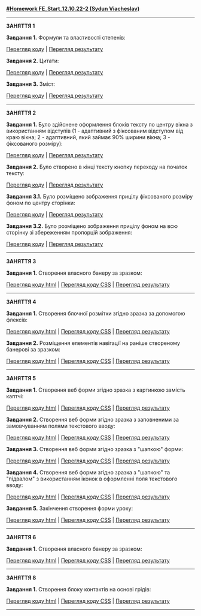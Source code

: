 [**#Homework FE_Start_12.10.22-2 (Sydun Viacheslav)**](https://viacheslavsydun.github.io/FE_Start_12.10.22-2/)
<hr>


**ЗАНЯТТЯ 1**


**Завдання 1.** Формули та властивості степенів:

[Перегляд коду](https://github.com/ViacheslavSydun/FE_Start_12.10.22-2/blob/main/Lesson_1/Task_1.html) | [Перегляд результату](https://viacheslavsydun.github.io/FE_Start_12.10.22-2/Lesson_1/Task_1.html)


**Завдання 2.** Цитати:

[Перегляд коду](https://github.com/ViacheslavSydun/FE_Start_12.10.22-2/blob/main/Lesson_1/Task_2.html) | [Перегляд результату](https://viacheslavsydun.github.io/FE_Start_12.10.22-2/Lesson_1/Task_2.html)

**Завдання 3.** Зміст:

[Перегляд коду](https://github.com/ViacheslavSydun/FE_Start_12.10.22-2/blob/main/Lesson_1/Task_3.html) | [Перегляд результату](https://viacheslavsydun.github.io/FE_Start_12.10.22-2/Lesson_1/Task_3.html)


<hr>


**ЗАНЯТТЯ 2**


**Завдання 1.** Було здійснене оформлення блоків тексту по центру вікна з використанням відступів (1 - адаптивний з фіксованим відступом від краю вікна; 2 - адаптивний, який займає 90% ширини вікна; 3 - фіксованого розміру):

[Перегляд коду](https://github.com/ViacheslavSydun/FE_Start_12.10.22-2/blob/main/Lesson_2/Task_1.html) | [Перегляд результату](https://viacheslavsydun.github.io/FE_Start_12.10.22-2/Lesson_2/Task_1.html)


**Завдання 2.** Було створено в кінці тексту кнопку переходу на початок тексту:

[Перегляд коду](https://github.com/ViacheslavSydun/FE_Start_12.10.22-2/blob/main/Lesson_2/Task_2.html) | [Перегляд результату](https://viacheslavsydun.github.io/FE_Start_12.10.22-2/Lesson_2/Task_2.html)


**Завдання 3.1.** Було розміщено зображення прицілу фіксованого розміру фоном по центру сторінки:

[Перегляд коду](https://github.com/ViacheslavSydun/FE_Start_12.10.22-2/blob/main/Lesson_2/Task_3.1.html) | [Перегляд результату](https://viacheslavsydun.github.io/FE_Start_12.10.22-2/Lesson_2/Task_3.1.html)


**Завдання 3.2.** Було розміщено зображення прицілу фоном на всю сторінку зі збереженням пропорцій зображення:

[Перегляд коду](https://github.com/ViacheslavSydun/FE_Start_12.10.22-2/blob/main/Lesson_2/Task_3.2.html) | [Перегляд результату](https://viacheslavsydun.github.io/FE_Start_12.10.22-2/Lesson_2/Task_3.2.html)


<hr>


**ЗАНЯТТЯ 3**


**Завдання 1.** Створення власного банеру за зразком:

[Перегляд коду html](https://github.com/ViacheslavSydun/FE_Start_12.10.22-2/blob/main/Lesson_3/index.html) | [Перегляд коду CSS](https://github.com/ViacheslavSydun/FE_Start_12.10.22-2/blob/main/Lesson_3/css/style.css) | [Перегляд результату](https://viacheslavsydun.github.io/FE_Start_12.10.22-2/Lesson_3/index.html)


<hr>


**ЗАНЯТТЯ 4**


**Завдання 1.** Створення блочної розмітки згідно зразка за допомогою флексів:

[Перегляд коду html](https://github.com/ViacheslavSydun/FE_Start_12.10.22-2/blob/main/Lesson_4/Task_1/index.html) | [Перегляд коду CSS](https://github.com/ViacheslavSydun/FE_Start_12.10.22-2/blob/main/Lesson_4/Task_1/css/style.css) | [Перегляд результату](https://viacheslavsydun.github.io/FE_Start_12.10.22-2/Lesson_4/Task_1/index.html)


**Завдання 2.** Розміщення елементів навігації на раніше створеному банерові за зразком:

[Перегляд коду html](https://github.com/ViacheslavSydun/FE_Start_12.10.22-2/blob/main/Lesson_4/Task_2/index.html) | [Перегляд коду CSS](https://github.com/ViacheslavSydun/FE_Start_12.10.22-2/blob/main/Lesson_4/Task_2/css/style.css) | [Перегляд результату](https://viacheslavsydun.github.io/FE_Start_12.10.22-2/Lesson_4/Task_2/index.html)


<hr>


**ЗАНЯТТЯ 5**


**Завдання 1.** Створення веб форми згідно зразка з картинкою замість каптчі:

[Перегляд коду html](https://github.com/ViacheslavSydun/FE_Start_12.10.22-2/blob/main/Lesson_5/Task_1/index.html) | [Перегляд коду CSS](https://github.com/ViacheslavSydun/FE_Start_12.10.22-2/blob/main/Lesson_5/Task_1/css/style.css) | [Перегляд результату](https://viacheslavsydun.github.io/FE_Start_12.10.22-2/Lesson_5/Task_1/index.html)


**Завдання 2.** Створення веб форми згідно зразка з заповненими за замовчуванням полями текстового вводу:

[Перегляд коду html](https://github.com/ViacheslavSydun/FE_Start_12.10.22-2/blob/main/Lesson_5/Task_2/index.html) | [Перегляд коду CSS](https://github.com/ViacheslavSydun/FE_Start_12.10.22-2/blob/main/Lesson_5/Task_2/css/style.css) | [Перегляд результату](https://viacheslavsydun.github.io/FE_Start_12.10.22-2/Lesson_5/Task_2/index.html)


**Завдання 3.** Створення веб форми згідно зразка з "шапкою" форми:

[Перегляд коду html](https://github.com/ViacheslavSydun/FE_Start_12.10.22-2/blob/main/Lesson_5/Task_3/index.html) | [Перегляд коду CSS](https://github.com/ViacheslavSydun/FE_Start_12.10.22-2/blob/main/Lesson_5/Task_3/css/style.css) | [Перегляд результату](https://viacheslavsydun.github.io/FE_Start_12.10.22-2/Lesson_5/Task_3/index.html)


**Завдання 4.** Створення веб форми згідно зразка з "шапкою" та "підвалом" з використанням іконок в оформленні поля текстового вводу:

[Перегляд коду html](https://github.com/ViacheslavSydun/FE_Start_12.10.22-2/blob/main/Lesson_5/Task_4/index.html) | [Перегляд коду CSS](https://github.com/ViacheslavSydun/FE_Start_12.10.22-2/blob/main/Lesson_5/Task_4/css/style.css) | [Перегляд результату](https://viacheslavsydun.github.io/FE_Start_12.10.22-2/Lesson_5/Task_4/index.html)


**Завдання 5.** Закінчення створення форми уроку:

[Перегляд коду html](https://github.com/ViacheslavSydun/FE_Start_12.10.22-2/blob/main/Lesson_5/Task_5/index.html) | [Перегляд коду CSS](https://github.com/ViacheslavSydun/FE_Start_12.10.22-2/blob/main/Lesson_5/Task_5/css/style.css) | [Перегляд результату](https://viacheslavsydun.github.io/FE_Start_12.10.22-2/Lesson_5/Task_5/index.html)


<hr>


**ЗАНЯТТЯ 6**


**Завдання 1.** Створення власного банеру за зразком:

[Перегляд коду html](https://github.com/ViacheslavSydun/FE_Start_12.10.22-2/blob/main/Lesson_6/index.html) | [Перегляд коду CSS](https://github.com/ViacheslavSydun/FE_Start_12.10.22-2/blob/main/Lesson_6/css/style.css) | [Перегляд результату](https://viacheslavsydun.github.io/FE_Start_12.10.22-2/Lesson_6/index.html)


<hr>


**ЗАНЯТТЯ 8**


**Завдання 1.** Створення блоку контактів на основі грідів:

[Перегляд коду html](https://github.com/ViacheslavSydun/FE_Start_12.10.22-2/blob/main/Lesson_8/Task_1/index.html) | [Перегляд коду CSS](https://github.com/ViacheslavSydun/FE_Start_12.10.22-2/blob/main/Lesson_8/Task_1/css/style.css) | [Перегляд результату](https://viacheslavsydun.github.io/FE_Start_12.10.22-2/Lesson_8/Task_1/index.html)


<hr>
